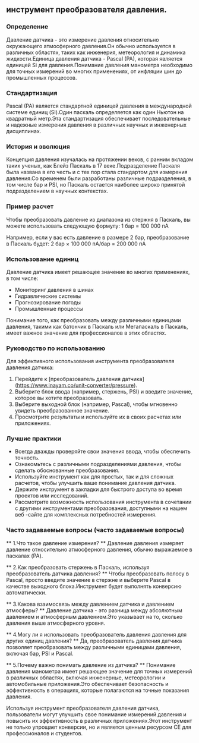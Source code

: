 ## инструмент преобразователя давления.

### Определение
Давление датчика - это измерение давления относительно окружающего атмосферного давления.Он обычно используется в различных областях, таких как инженерия, метеорология и динамика жидкости.Единица давления датчика - Pascal (PA), которая является единицей Si для давления.Понимание давления манометра необходимо для точных измерений во многих применениях, от инфляции шин до промышленных процессов.

### Стандартизация
Pascal (PA) является стандартной единицей давления в международной системе единиц (SI).Один паскаль определяется как один Ньютон на квадратный метр.Эта стандартизация обеспечивает последовательные и надежные измерения давления в различных научных и инженерных дисциплинах.

### История и эволюция
Концепция давления изучалась на протяжении веков, с ранним вкладом таких ученых, как Блейз Паскаль в 17 веке.Подразделение Паскаля была названа в его честь и с тех пор стала стандартом для измерения давления.Со временем были разработаны различные подразделения, в том числе бар и PSI, но Паскаль остается наиболее широко принятой подразделением в научных контекстах.

### Пример расчет
Чтобы преобразовать давление из диапазона из стержня в Паскаль, вы можете использовать следующую формулу:
1 бар = 100 000 пА

Например, если у вас есть давление в размере 2 бар, преобразование в Паскаль будет:
2 бар × 100 000 пА/бар = 200 000 пА

### Использование единиц
Давление датчика имеет решающее значение во многих применениях, в том числе:
- Мониторинг давления в шинах
- Гидравлические системы
- Прогнозирование погоды
- Промышленные процессы

Понимание того, как преобразовать между различными единицами давления, такими как батончик в Паскаль или Мегапаскаль в Паскаль, имеет важное значение для профессионалов в этих областях.

### Руководство по использованию
Для эффективного использования инструмента преобразователя давления датчика:
1. Перейдите к [преобразователь давления датчика] (https://www.inayam.co/unit-converter/pressure).
2. Выберите блок ввода (например, стержень, PSI) и введите значение, которое вы хотите преобразовать.
3. Выберите выходной блок (например, Pascal), чтобы мгновенно увидеть преобразованное значение.
4. Просмотрите результаты и используйте их в своих расчетах или приложениях.

### Лучшие практики
- Всегда дважды проверяйте свои значения ввода, чтобы обеспечить точность.
- Ознакомьтесь с различными подразделениями давления, чтобы сделать обоснованные преобразования.
- Используйте инструмент как для простых, так и для сложных расчетов, чтобы улучшить ваше понимание давления датчика.
- Держите инструмент в закладки для быстрого доступа во время проектов или исследований.
- Рассмотрите возможность использования инструмента в сочетании с другими инструментами преобразования, доступными на нашем веб -сайте для комплексных потребностей измерения.

### Часто задаваемые вопросы (часто задаваемые вопросы)

** 1.Что такое давление измерения? **
Давление давления измеряет давление относительно атмосферного давления, обычно выражаемое в паскалах (PA).

** 2.Как преобразовать стержень в Паскаль, используя преобразователь датчика давления? **
Чтобы преобразовать полосу в Pascal, просто введите значение в стержне и выберите Pascal в качестве выходного блока.Инструмент будет выполнять конверсию автоматически.

** 3.Какова взаимосвязь между давлением датчика и давлением атмосферы? **
Давление датчика - это разница между абсолютным давлением и атмосферным давлением.Это указывает на то, сколько давления выше атмосферного уровня.

** 4.Могу ли я использовать преобразователь давления давления для других единиц давления? **
Да, преобразователь давления датчика позволяет преобразовать между различными единицами давления, включая бар, PSI и Pascal.

** 5.Почему важно понимать давление из датчика? **
Понимание давления манометра имеет решающее значение для точных измерений в различных областях, включая инженерные, метеорологии и автомобильные приложения.Это обеспечивает безопасность и эффективность в операциях, которые полагаются на точные показания давления.

Используя инструмент преобразователя давления датчика, пользователи могут улучшить свое понимание измерений давления и повысить их эффективность в различных приложениях.Этот инструмент не только упрощает конверсии, но и является ценным ресурсом CE для профессионалов и студентов.